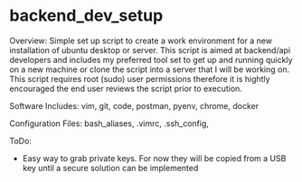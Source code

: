# backend_dev_setup
Overview:
Simple set up script to create a work environment for a new installation of ubuntu desktop or server.  This script is aimed at backend/api developers and includes my preferred tool set to get up and running quickly on a new machine or clone the script into a server that I will be working on.  This script requires root (sudo) user permissions therefore it is hightly encouraged the end user reviews the script prior to execution. 

Software Includes:
vim, git, code, postman, pyenv, chrome, docker

Configuration Files:
bash_aliases, .vimrc, .ssh_config,


ToDo: 
- Easy way to grab private keys. For now they will be copied from a USB key until a secure solution can be implemented

